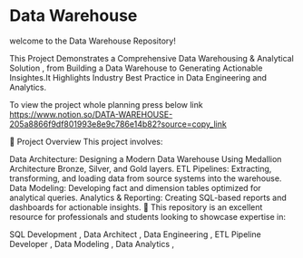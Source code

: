 # Data Warehouse 

welcome to the Data Warehouse Repository!

This Project Demonstrates a Comprehensive Data Warehousing & Analytical Solution , from Building a Data Warehouse to Generating Actionable Insightes.It Highlights Industry Best Practice in Data Engineering and Analytics.


To view the project whole planning press below link
https://www.notion.so/DATA-WAREHOUSE-205a8866f9df801993e8e9c786e14b82?source=copy_link

📖 Project Overview
This project involves:

Data Architecture: Designing a Modern Data Warehouse Using Medallion Architecture Bronze, Silver, and Gold layers.
ETL Pipelines: Extracting, transforming, and loading data from source systems into the warehouse.
Data Modeling: Developing fact and dimension tables optimized for analytical queries.
Analytics & Reporting: Creating SQL-based reports and dashboards for actionable insights.
🎯 This repository is an excellent resource for professionals and students looking to showcase expertise in:

SQL Development ,
Data Architect ,
Data Engineering ,
ETL Pipeline Developer ,
Data Modeling ,
Data Analytics ,
